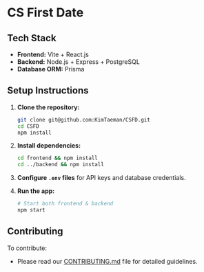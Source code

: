 # CS First Date

## Tech Stack

- **Frontend:** Vite + React.js
- **Backend:** Node.js + Express + PostgreSQL
- **Database ORM:** Prisma

## Setup Instructions

1. **Clone the repository:**

   ```sh
   git clone git@github.com:KimTaeman/CSFD.git
   cd CSFD
   npm install
   ```

2. **Install dependencies:**

   ```sh
   cd frontend && npm install
   cd ../backend && npm install
   ```

3. **Configure `.env` files** for API keys and database credentials.

4. **Run the app:**

   ```sh
   # Start both frontend & backend
   npm start
   ```

## Contributing

To contribute:

- Please read our [CONTRIBUTING.md](CONTRIBUTING.md) file for detailed guidelines.
